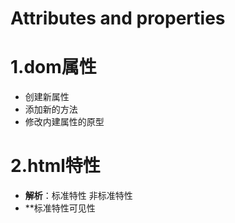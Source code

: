 # **Attributes and properties**
# **1.dom属性**
* 创建新属性
* 添加新的方法
* 修改内建属性的原型
# **2.html特性**
* **解析**：标准特性 非标准特性
* **标准特性可见性
